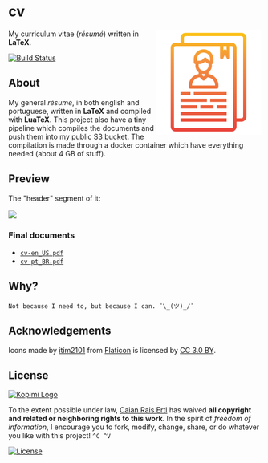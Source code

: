 # cv

<img src="logo.svg" height="210px" align="right"/>

My curriculum vitae (_résumé_) written in __LaTeX__.

[![Build Status][travis-shield]][travis-url]

[travis-shield]: https://img.shields.io/travis/caian-org/cv.svg?style=for-the-badge
[travis-url]: https://travis-ci.org/caian-org/cv


## About

My general _résumé_, in both english and portuguese, written in __LaTeX__ and
compiled with __LuaTeX__. This project also have a tiny pipeline which
compiles the documents and push them into my public S3 bucket. The compilation
is made through a docker container which have everything needed (about 4 GB of
stuff).


## Preview

The "header" segment of it:

<img src="https://caian-org.s3.amazonaws.com/preview.png" align="center"/>

### Final documents

- [`cv-en_US.pdf`][en_US]
- [`cv-pt_BR.pdf`][pt_BR]

[en_US]: https://caian-org.s3.amazonaws.com/cv-en_US.pdf
[pt_BR]: https://caian-org.s3.amazonaws.com/cv-pt_BR.pdf


## Why?

```
Not because I need to, but because I can. ¯\_(ツ)_/¯
```


## Acknowledgements

Icons made by [itim2101][itim] from [Flaticon][flaticon] is
licensed by [CC 3.0 BY][cc3].

[itim]: https://www.flaticon.com/authors/itim2101
[flaticon]: https://www.flaticon.com
[cc3]: http://creativecommons.org/licenses/by/3.0


## License

[![Kopimi Logo][kopimi-logo]][kopimi-url]

To the extent possible under law, [Caian Rais Ertl][me] has waived __all
copyright and related or neighboring rights to this work__. In the spirit of
_freedom of information_, I encourage you to fork, modify, change, share, or do
whatever you like with this project! `^C ^V`

[![License][cc-shield]][cc-url]

[me]: https://github.com/caiertl
[cc-shield]: https://forthebadge.com/images/badges/cc-0.svg
[cc-url]: http://creativecommons.org/publicdomain/zero/1.0

[kopimi-logo]: https://gist.githubusercontent.com/xero/cbcd5c38b695004c848b73e5c1c0c779/raw/6b32899b0af238b17383d7a878a69a076139e72d/kopimi-sm.png
[kopimi-url]: https://kopimi.com
